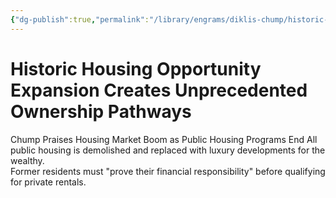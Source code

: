 ```yaml
---
{"dg-publish":true,"permalink":"/library/engrams/diklis-chump/historic-housing-opportunity-expansion-creates-unprecedented-ownership-pathways/","tags":["DC/DOGE","DC/AS1"]}
---
```


# Historic Housing Opportunity Expansion Creates Unprecedented Ownership Pathways
Chump Praises Housing Market Boom as Public Housing Programs End
	All public housing is demolished and replaced with luxury developments for the wealthy.  
	Former residents must "prove their financial responsibility" before qualifying for private rentals.
